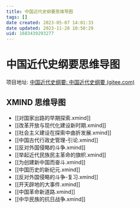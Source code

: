 ```yaml
---
title: 中国近代史纲要思维导图
tags: []
date created: 2023-05-07 14:01:33
date updated: 2023-11-28 10:50:29
uid: 1683439293277
---
```


# 中国近代史纲要思维导图

项目地址: [中国近代史纲要: 中国近代史纲要 (gitee.com)](https://gitee.com/LinQ812/zgjdsgy?_from=gitee_search)

## XMIND 思维导图

- [[对国家出路的早期探索.xmind]]
- [[改革开放与现代化建设新时期.xmind]]
- [[社会主义建设在探索中曲折发展.xmind]]
- [[中国古代行政史管理-引论.xmind]]
- [[反对外国侵略的斗争.xmind]]
- [[举起近代民族民主革命的旗帜.xmind]]
- [[为创建新中国而奋斗.xmind]]
- [[中国历史的新纪元.xmind]]
- [[反对外国侵略的斗争-复习.xmind]]
- [[开天辟地的大事件.xmind]]
- [[中国革命新道路.xmind]]
- [[中华民族的抗日战争.xmind]]
